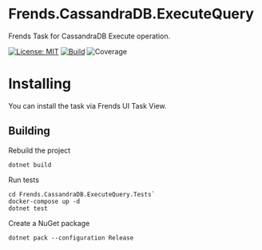 # Frends.CassandraDB.ExecuteQuery
Frends Task for CassandraDB Execute operation.

[![License: MIT](https://img.shields.io/badge/License-MIT-green.svg)](https://opensource.org/licenses/MIT)
[![Build](https://github.com/FrendsPlatform/Frends.CassandraDB/actions/workflows/ExecuteQuery_build_and_test_on_main.yml/badge.svg)](https://github.com/FrendsPlatform/Frends.CassandraDB/actions)
![Coverage](https://app-github-custom-badges.azurewebsites.net/Badge?key=FrendsPlatform/Frends.CassandraDB/Frends.CassandraDB.ExecuteQuery|main)

# Installing

You can install the task via Frends UI Task View.

## Building


Rebuild the project

`dotnet build`

Run tests

```
cd Frends.CassandraDB.ExecuteQuery.Tests`
docker-compose up -d
dotnet test
```


Create a NuGet package

`dotnet pack --configuration Release`
